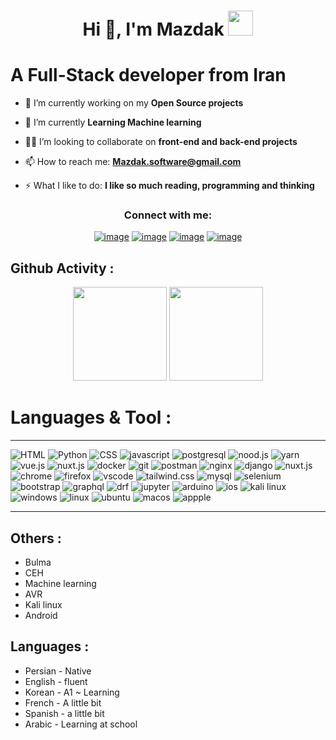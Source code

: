<h1 align="center">Hi 👋, I'm Mazdak <img height="40" src="https://emoji.gg/assets/emoji/7333-parrotdance.gif"></h1>

# A Full-Stack developer from Iran


- 🔭 I’m currently working on my **Open Source projects**

- 🌱 I’m currently  **Learning Machine learning**

- 🙋‍♂️ I’m looking to collaborate on **front-end and back-end projects**

- 📫 How to reach me: **Mazdak.software@gmail.com**

- ⚡ What I like to do: **I like so much reading, programming and thinking**

<h3 align="center">Connect with me:</h3>
<div align="center">

[![image](https://img.shields.io/badge/Instagram-E4405F?style=for-the-badge&logo=instagram&logoColor=white)](https://www.instagram.com/mazdak_1111)
[![image](https://img.shields.io/badge/Gmail-D14836?style=for-the-badge&logo=gmail&logoColor=white)](mailto:mazdak.software@gmail.com)
[![image](https://img.shields.io/badge/Twitter-blue?style=for-the-badge&logo=Twitter&logoColor=white)](https://twitter.com/Mazdakdev)
[![image](https://img.shields.io/badge/Telegram-blue?style=for-the-badge&logo=Telegram&logoColor=white)](https://t.me/i_mazdak)

</div>

## Github Activity :

<p align= "center">
  <img height= "150" src="https://github-readme-stats.vercel.app/api?username=Mazdakdev&theme=react&show_icons=true&include_all_commits=true" />
  <img height= "150" src="https://github-readme-stats.vercel.app/api/top-langs/?username=Mazdakdev&theme=react&layout=compact" />
</p>


# Languages & Tool :
- - - - 

![HTML](https://img.shields.io/badge/HTML5-E34F26?style=for-the-badge&logo=html5&logoColor=white)
![Python](https://img.shields.io/badge/Python-3776AB?style=for-the-badge&logo=python&logoColor=white)
![CSS](https://img.shields.io/badge/CSS3-1572B6?style=for-the-badge&logo=css3&logoColor=white)
![javascript](https://img.shields.io/badge/JavaScript-323330?style=for-the-badge&logo=javascript&logoColor=F7DF1E)
![postgresql](https://img.shields.io/badge/PostgreSQL-316192?style=for-the-badge&logo=postgresql&logoColor=white)
![nood.js](https://img.shields.io/badge/Node.js-339933?style=for-the-badge&logo=nodedotjs&logoColor=white)
![yarn](https://img.shields.io/badge/Yarn-2C8EBB?style=for-the-badge&logo=yarn&logoColor=white)
![vue.js](https://img.shields.io/badge/Vue.js-35495E?style=for-the-badge&logo=vuedotjs&logoColor=4FC08D)
![nuxt.js](https://img.shields.io/badge/nuxt.js-00C58E?style=for-the-badge&logo=nuxtdotjs&logoColor=white)
![docker](https://img.shields.io/badge/Docker-2CA5E0?style=for-the-badge&logo=docker&logoColor=white)
![git](https://img.shields.io/badge/Git-F05032?style=for-the-badge&logo=git&logoColor=white)
![postman](https://img.shields.io/badge/Postman-FF6C37?style=for-the-badge&logo=Postman&logoColor=white)
![nginx](https://img.shields.io/badge/Nginx-009639?style=for-the-badge&logo=nginx&logoColor=white)
![django](https://img.shields.io/badge/Django-092E20?style=for-the-badge&logo=django&logoColor=white)
![nuxt.js](https://img.shields.io/badge/nuxt.js-00C58E?style=for-the-badge&logo=nuxtdotjs&logoColor=white)
![chrome](https://img.shields.io/badge/Google_chrome-4285F4?style=for-the-badge&logo=Google-chrome&logoColor=white)
![firefox](https://img.shields.io/badge/Firefox_Browser-FF7139?style=for-the-badge&logo=Firefox-Browser&logoColor=white)
![vscode](https://img.shields.io/badge/Visual_Studio_Code-0078D4?style=for-the-badge&logo=visual%20studio%20code&logoColor=white)
![tailwind.css](https://img.shields.io/badge/Tailwind_CSS-38B2AC?style=for-the-badge&logo=tailwind-css&logoColor=white)
![mysql](https://img.shields.io/badge/MySQL-005C84?style=for-the-badge&logo=mysql&logoColor=white)
![selenium](https://img.shields.io/badge/Selenium-43B02A?style=for-the-badge&logo=Selenium&logoColor=white)
![bootstrap](https://img.shields.io/badge/Bootstrap-563D7C?style=for-the-badge&logo=bootstrap&logoColor=white)
![graphql](https://img.shields.io/badge/GraphQl-E10098?style=for-the-badge&logo=graphql&logoColor=white)
![drf](https://img.shields.io/badge/DJANGO-REST-ff1709?style=for-the-badge&logo=django&logoColor=white&color=ff1709&labelColor=gray)
![jupyter](https://img.shields.io/badge/Jupyter-F37626.svg?&style=for-the-badge&logo=Jupyter&logoColor=white)
![arduino](https://img.shields.io/badge/Arduino_IDE-00979D?style=for-the-badge&logo=arduino&logoColor=white)
![ios](https://img.shields.io/badge/iOS-000000?style=for-the-badge&logo=ios&logoColor=white)
![kali linux](https://img.shields.io/badge/Kali_Linux-557C94?style=for-the-badge&logo=kali-linux&logoColor=white)
![windows](https://img.shields.io/badge/Windows-0078D6?style=for-the-badge&logo=windows&logoColor=white)
![linux](https://img.shields.io/badge/Linux-FCC624?style=for-the-badge&logo=linux&logoColor=black)
![ubuntu](https://img.shields.io/badge/Ubuntu-E95420?style=for-the-badge&logo=ubuntu&logoColor=white)
![macos](https://img.shields.io/badge/mac%20os-000000?style=for-the-badge&logo=apple&logoColor=white)
![appple](https://img.shields.io/badge/Apple-laptop-999999?style=for-the-badge&logo=apple&logoColor=white)

- - - -

## Others :
<ul>
 
  <li>Bulma</li>
  <li>CEH</li>
  <li>Machine learning</li>
  <li>AVR</li>
  <li>Kali linux</li>
  <li>Android</li>
</ul>

## Languages :
<ul>
  <li>Persian - Native</li>
  <li>English - fluent </li>
  <li>Korean - A1 ~ Learning</li>
  <li>French - A little bit</li>
  
  <li>Spanish - a little bit</li>
  <li>Arabic -  Learning at school</li>

</ul>


